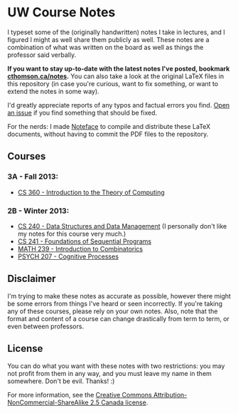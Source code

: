# UW Course Notes
I typeset some of the (originally handwritten) notes I take in lectures, and I figured I might as well share them publicly as well. These notes are a combination of what was written on the board as well as things the professor said verbally.

**If you want to stay up-to-date with the latest notes I've posted, bookmark [cthomson.ca/notes](http://cthomson.ca/notes).** You can also take a look at the original LaTeX files in this repository (in case you're curious, want to fix something, or want to extend the notes in some way).

I'd greatly appreciate reports of any typos and factual errors you find. [Open an issue](https://github.com/christhomson/lecture-notes/issues/new) if you find something that should be fixed.

For the nerds: I made [Noteface](https://github.com/christhomson/noteface) to compile and distribute these LaTeX documents, without having to commit the PDF files to the repository.

## Courses
### 3A - Fall 2013:
* [CS 360 - Introduction to the Theory of Computing](http://notes.cthomson.ca/dl/latest/cs360.pdf)

### 2B - Winter 2013:
* [CS 240 - Data Structures and Data Management](http://notes.cthomson.ca/dl/latest/cs240.pdf) (I personally don't like my notes for this course very much.)
* [CS 241 - Foundations of Sequential Programs](http://notes.cthomson.ca/dl/latest/cs241.pdf)
* [MATH 239 - Introduction to Combinatorics](http://notes.cthomson.ca/dl/latest/math239.pdf)
* [PSYCH 207 - Cognitive Processes](http://notes.cthomson.ca/dl/latest/psych207.pdf)

## Disclaimer
I'm trying to make these notes as accurate as possible, however there might be some errors from things I've heard or seen incorrectly. If you're taking any of these courses, please rely on your own notes. Also, note that the format and content of a course can change drastically from term to term, or even between professors.

## License
You can do what you want with these notes with two restrictions: you may not profit from them in any way, and you must leave my name in them somewhere. Don't be evil. Thanks! :)

For more information, see the [Creative Commons Attribution-NonCommercial-ShareAlike 2.5 Canada license](http://creativecommons.org/licenses/by-nc-sa/2.5/ca/).